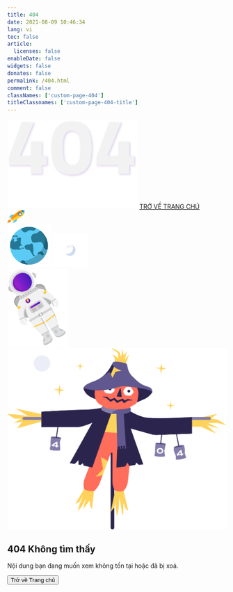 ```yaml
---
title: 404
date: 2021-08-09 10:46:34
lang: vi
toc: false
article:
  licenses: false
enableDate: false
widgets: false
donates: false
permalink: /404.html
comment: false
classNames: ['custom-page-404']
titleClassnames: ['custom-page-404-title']
---
```

<link rel="stylesheet" href="/404/asset/css/style.css">

<!-- DARK -->
<div class="dark">
    <div class="central-body">
        <img class="image-404" src="/404/asset/img/dark/404.svg" width="300px">
        <a href="/" class="btn-go-home">TRỞ VỀ TRANG CHỦ</a>
    </div>
    <div class="objects">
        <img class="object_rocket" src="/404/asset/img/dark/rocket.svg" width="40px">
        <div class="earth-moon">
            <img class="object_earth" src="/404/asset/img/dark/earth.svg" width="100px">
            <img class="object_moon" src="/404/asset/img/dark/moon.svg" width="80px">
        </div>
        <div class="box_astronaut">
            <img class="object_astronaut" src="/404/asset/img/dark/astronaut.svg" width="140px">
        </div>
    </div>
</div>

<!-- LIGHT -->
<div class="light">
    <div class="main-wrapper">
      <picture class="scarecrow-img">
        <img src="/404/asset/img/light/scarecrow.png" alt="">
      </picture>
      <div class="error-text">
        <h2>404 Không tìm thấy</h2>
        <p>Nội dung bạn đang muốn xem không tồn tại hoặc đã bị xoá.</p>
        <span class="input-group-btn">
          <a href="/">
            <button class="btn button is-primary" type="button">Trở về Trang chủ</button>
          </a>
        </span>
      </div>
    </div>
</div>